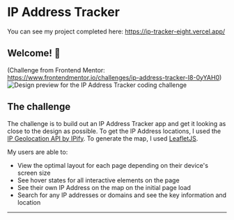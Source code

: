 # IP Address Tracker 
You can see my project completed here: https://ip-tracker-eight.vercel.app/


## Welcome! 👋
(Challenge from Frontend Mentor: https://www.frontendmentor.io/challenges/ip-address-tracker-I8-0yYAH0)
![Design preview for the IP Address Tracker coding challenge](./design/desktop-preview.jpg)
## The challenge

The challenge is to build out an IP Address Tracker app and get it looking as close to the design as possible. 
To get the IP Address locations, I used the [IP Geolocation API by IPify](https://geo.ipify.org/). To generate the map, I used [LeafletJS](https://leafletjs.com/).

My users are able to:

- View the optimal layout for each page depending on their device's screen size
- See hover states for all interactive elements on the page
- See their own IP Address on the map on the initial page load
- Search for any IP addresses or domains and see the key information and location

---








